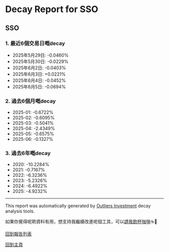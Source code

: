 # Decay Report for SSO

## SSO

### 1. 最近6個交易日嘅decay

- 2025年5月29日: -0.0460%
- 2025年5月30日: -0.0229%
- 2025年6月2日: -0.0403%
- 2025年6月3日: +0.0221%
- 2025年6月4日: -0.0452%
- 2025年6月5日: -0.0694%

### 2. 過去6個月嘅decay

- 2025-01: -0.6722%
- 2025-02: -0.6095%
- 2025-03: -0.5041%
- 2025-04: -2.4349%
- 2025-05: -0.6575%
- 2025-06: -0.1327%

### 3. 過去6年嘅decay

- 2020: -10.2284%
- 2021: -0.7167%
- 2022: -6.3236%
- 2023: -5.2326%
- 2024: -6.4922%
- 2025: -4.9232%

------------------------------
This report was automatically generated by [Outliers Investment](https://outliersecon.github.io/Outliers-Investment/) decay analysis tools.

如果你覺得呢啲資料有用，想支持我繼續改進呢個工具，可以[請我飲杯咖啡](https://buymeacoffee.com/outliersecon)☕🙏

[回到報告列表](https://outliersecon.github.io/Outliers-Investment/reports/reports_public)

[回到主頁](https://outliersecon.github.io/Outliers-Investment/)